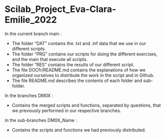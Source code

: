 # Scilab_Project_Eva-Clara-Emilie_2022

In the current branch main : 
- The folder “DAT” contains the  .txt  and  .inf  data that we use in our different scripts.
- The folder “PRG” contains our scripts for doing the different exercises, and the main that execute all scripts.
- The folder “RES” contains the results of our different script.
- The file DOCfr/README.md contains the explanations of how we organized ourselves to distribute the work in the      	script and in Github.
- The file README.md describes the contents of each folder and sub-folder.

In the branches DM0X : 
- Contains the merged scripts and functions, separated by questions, that we previously performed in our respective branches.

In the sub-branches DM0X_Name :
- Contains the scripts and functions we had previously distributed.

 
